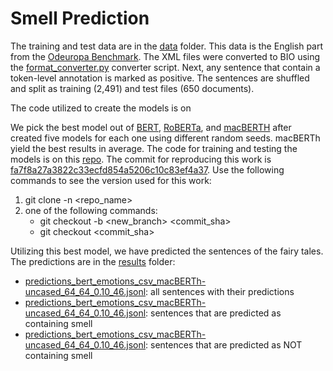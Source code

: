 # Smell Prediction

The training and test data are in the [data](data/) folder. This data is the English part from the [Odeuropa Benchmark](https://github.com/Odeuropa/benchmarks_and_corpora). The XML files were converted to BIO using the [format_converter.py](https://github.com/Odeuropa/benchmarks_and_corpora/tree/converters) converter script. Next, any sentence that contain a token-level annotation is marked as positive. The sentences are shuffled and split as training (2,491) and test files (650 documents).

The code utilized to create the models is on 

We pick the best model out of [BERT](https://huggingface.co/bert-base-uncased), [RoBERTa](https://huggingface.co/roberta-base), and [macBERTH](https://github.com/emanjavacas/macberth-eval) after created five models for each one using different random seeds. macBERTh yield the best results in average. The code for training and testing the models is on this [repo](https://github.com/Odeuropa/transformers_text_classification/). The commit for reproducing this work is [fa7f8a27a3822c33ecfd854a5206c10c83ef4a37](https://github.com/Odeuropa/transformers_text_classification/tree/fa7f8a27a3822c33ecfd854a5206c10c83ef4a37). Use the following commands to see the version used for this work: 
1. git clone -n <repo_name> 
2. one of the following commands: 
    - git checkout -b <new_branch> <commit_sha> 
    - git checkout <commit_sha> 

Utilizing this best model, we have predicted the sentences of the fairy tales. The predictions are in the [results](results/) folder:
- [predictions_bert_emotions_csv_macBERTh-uncased_64_64_0.10_46.jsonl](results/predictions_bert_emotions_csv_macBERTh-uncased_64_64_0.10_46.jsonl): all sentences with their predictions
- [predictions_bert_emotions_csv_macBERTh-uncased_64_64_0.10_46.jsonl](results/predictions_bert_emotions_csv_macBERTh-uncased_64_64_0.10_46-POSITIVES.jsonl): sentences that are predicted as containing smell
- [predictions_bert_emotions_csv_macBERTh-uncased_64_64_0.10_46.jsonl](results/predictions_bert_emotions_csv_macBERTh-uncased_64_64_0.10_46-NEGATVES.jsonl): sentences that are predicted as NOT containing smell